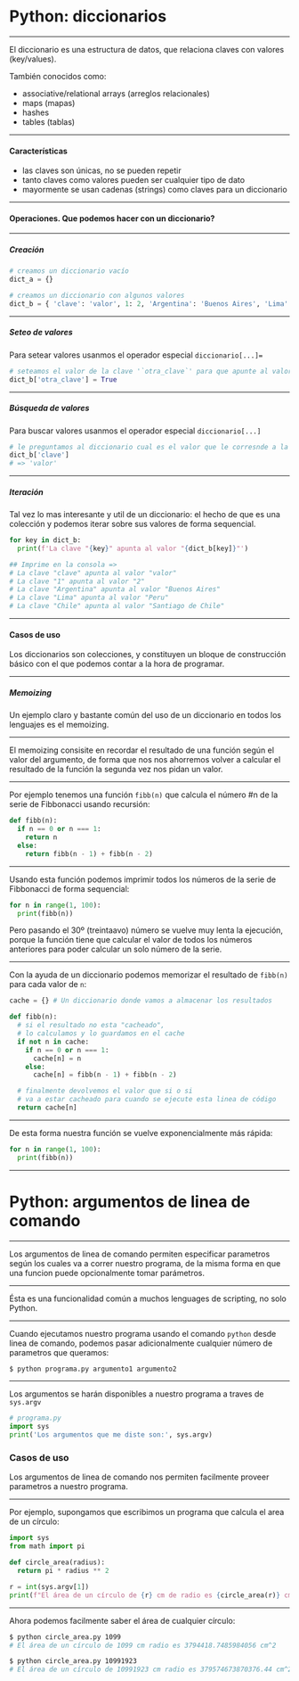 # Python: diccionarios

---

El diccionario es una estructura de datos, que relaciona claves con valores (key/values).

También conocidos como:

- associative/relational arrays (arreglos relacionales)
- maps (mapas)
- hashes
- tables (tablas)

---

#### Características

- las claves son únicas, no se pueden repetir
- tanto claves como valores pueden ser cualquier tipo de dato
- mayormente se usan cadenas (strings) como claves para un diccionario

---

#### Operaciones. Que podemos hacer con un diccionario?

---

##### Creación

```python
# creamos un diccionario vacío
dict_a = {}

# creamos un diccionario con algunos valores
dict_b = { 'clave': 'valor', 1: 2, 'Argentina': 'Buenos Aires', 'Lima': 'Peru', 'Chile': 'Santiago de Chile' }
```

---

##### Seteo de valores

Para setear valores usanmos el operador especial `diccionario[...]=`

```python
# seteamos el valor de la clave '`otra_clave`' para que apunte al valor `True`
dict_b['otra_clave'] = True
```

---

##### Búsqueda de valores

Para buscar valores usanmos el operador especial `diccionario[...]`

```python
# le preguntamos al diccionario cual es el valor que le corresnde a la clave `'clave'`
dict_b['clave']
# => 'valor'
```

---

##### Iteración

Tal vez lo mas interesante y util de un diccionario: el hecho de que es una colección y podemos iterar sobre sus valores de forma sequencial.

```python
for key in dict_b:
  print(f'La clave "{key}" apunta al valor "{dict_b[key]}"')

## Imprime en la consola =>
# La clave "clave" apunta al valor "valor"
# La clave "1" apunta al valor "2"
# La clave "Argentina" apunta al valor "Buenos Aires"
# La clave "Lima" apunta al valor "Peru"
# La clave "Chile" apunta al valor "Santiago de Chile"
```

---

#### Casos de uso

Los diccionarios son colecciones, y constituyen un bloque de construcción básico con el que podemos contar a la hora de programar.

---

##### Memoizing

Un ejemplo claro y bastante común del uso de un diccionario en todos los lenguajes es el memoizing.

---


El memoizing consisite en recordar el resultado de una función según el valor del argumento, de forma que nos nos ahorremos volver a calcular el resultado de la función la segunda vez nos pidan un valor.

---

Por ejemplo tenemos una función `fibb(n)` que calcula el número #n de la serie de Fibbonacci usando recursión:

```python
def fibb(n):
  if n == 0 or n === 1:
    return n
  else:
    return fibb(n - 1) + fibb(n - 2)
```

---

Usando esta función podemos imprimir todos los números de la serie de Fibbonacci de forma sequencial:

```python
for n in range(1, 100):
  print(fibb(n))
```

Pero pasando el 30º (treintaavo) número se vuelve muy lenta la ejecución, porque la función tiene que calcular el valor de todos los números anteriores para poder calcular un solo número de la serie.

---

Con la ayuda de un diccionario podemos memorizar el resultado de `fibb(n)` para cada valor de `n`:

```python
cache = {} # Un diccionario donde vamos a almacenar los resultados

def fibb(n):
  # si el resultado no esta "cacheado",
  # lo calculamos y lo guardamos en el cache
  if not n in cache:
    if n == 0 or n === 1:
      cache[n] = n
    else:
      cache[n] = fibb(n - 1) + fibb(n - 2)

  # finalmente devolvemos el valor que si o si
  # va a estar cacheado para cuando se ejecute esta linea de código
  return cache[n]
```

---

De esta forma nuestra función se vuelve exponencialmente más rápida:

```python
for n in range(1, 100):
  print(fibb(n))
```

---

# Python: argumentos de linea de comando

---

Los argumentos de linea de comando permiten especificar parametros según los cuales va a correr nuestro programa, 
de la misma forma en que una funcion puede opcionalmente tomar parámetros.

---

Ésta es una funcionalidad común a muchos lenguages de scripting, no solo Python.

---

Cuando ejecutamos nuestro programa usando el comando `python` desde linea de comando, podemos pasar adicionalmente cualquier número de parametros que queramos:

```bash
$ python programa.py argumento1 argumento2
```

---

Los argumentos se harán disponibles a nuestro programa a traves de `sys.argv`

```python
# programa.py
import sys
print('Los argumentos que me diste son:', sys.argv)
```

### Casos de uso

Los argumentos de linea de comando nos permiten facilmente proveer parametros a nuestro programa.

---

Por ejemplo, supongamos que escribimos un programa que calcula el area de un círculo:

```python
import sys
from math import pi

def circle_area(radius):
  return pi * radius ** 2

r = int(sys.argv[1])
print(f"El área de un círculo de {r} cm de radio es {circle_area(r)} cm^2" )
```

---

Ahora podemos facilmente saber el área de cualquier círculo:

```bash
$ python circle_area.py 1099
# El área de un círculo de 1099 cm radio es 3794418.7485984056 cm^2

$ python circle_area.py 10991923
# El área de un círculo de 10991923 cm radio es 379574673870376.44 cm^2
```

